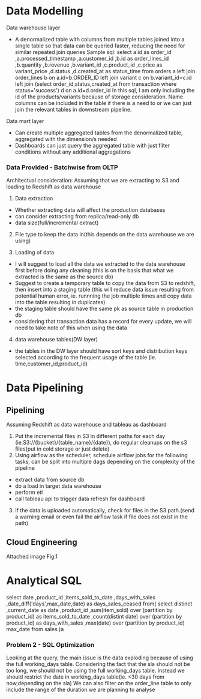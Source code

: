 # Data Modelling

Data warehouse layer
- A denormalized table with columns from multiple tables joined into a single table so that data can be queried faster, reducing the need for similar repeated join queries
Sample sql:
    select
        a.id as order_id
        ,a.processed_timestamp
        ,a.customer_id
        ,b.id as order_lines_id
        ,b.quantity
        ,b.revenue
        ,b.variant_id
        ,c.product_id
        ,c.price as variant_price
        ,d.status
        ,d.created_at as status_time
    from orders a
    left join order_lines b
    on a.id=b.ORDER_ID
    left join variant c
    on b.variant_id=c.id
    left join (select order_id,status,created_at from transaction where status='success') d
    on a.id=d.order_id
In this sql, I am only including the id of the products/variants because of storage consideration.
Name columns can be included in the table if there is a need to or we can just join the relevant tables in downstream pipeline.

Data mart layer
- Can create multiple aggregated tables from the denormalized table, aggregated with the dimension/s needed
- Dashboards can just query the aggregated table with just filter conditions without any additional aggregations

### Data Provided - Batchwise from OLTP

Architectual consideration:
Assuming that we are extracting to S3 and loading to Redshift as data warehouse

1) Data extraction
- Whether extracting data will affect the production databases
- can consider extracting from replica/read-only db
- data size(full/incremental extract)

2) File type to keep the data in(this depends on the data warehouse we are using)

3) Loading of data
- I will suggest to load all the data we extracted to the data warehouse first before doing any cleaning
(this is on the basis that what we extracted is the same as the source db)
- Suggest to create a temporary table to copy the data from S3 to redshift, then insert into a staging table
(this will reduce data issue resulting from potential human error, ie. runnning the job multiple times and copy data into the table resulting in duplicates)
- the staging table should have the same pk as source table in production db
- considering that transaction data has a record for every update, we will need to take note of this when using the data

4) data warehouse tables(DW layer)
- the tables in the DW layer should have sort keys and distribution keys selected according to the frequent usage of the table
(ie. time,customer_id,product_id)

# Data Pipelining

## Pipelining

Assuming Redshift as data warehouse and tableau as dashboard

1) Put the incremental files in S3 in different paths for each day (ie.S3://{bucket}/{table_name}/{date}), do regular cleanups on the s3 files(put in cold storage or just delete)
2) Using airflow as the scheduler, schedule airflow jobs for the following tasks, can be split into multiple dags depending on the complexity of the pipeline
- extract data from source db
- do a load in target data warehouse
- perform etl
- call tableau api to trigger data refresh for dashboard
3) If the data is uploaded automatically, check for files in the S3 path.(send a warning email or even fail the airflow task if file does not exist in the path)

## Cloud Engineering

Attached image Fig.1

# Analytical SQL

select
    date
    ,product_id
    ,items_sold_to_date
    ,days_with_sales
    ,date_diff('days',max_date,date) as days_sales_ceased
from(
    select
        distinct
        ,current_date as date
        ,product_id
        ,sum(item_sold) over (partition by product_id) as items_sold_to_date
        ,count(distint date) over (partition by product_id) as days_with_sales
        ,max(date) over (partition by product_id) max_date
    from sales
)a


### Problem 2 - SQL Optimization

Looking at the query, the main issue is the data exploding because of using the full working_days table.
Considering the fact that the sla should not be too long, we should not be using the full working_days table.
Instead we should restrict the date in working_days table(ie. <30 days from now,depending on the sla)
We can also filter on the order_line table to only include the range of the duration we are planning to analyse